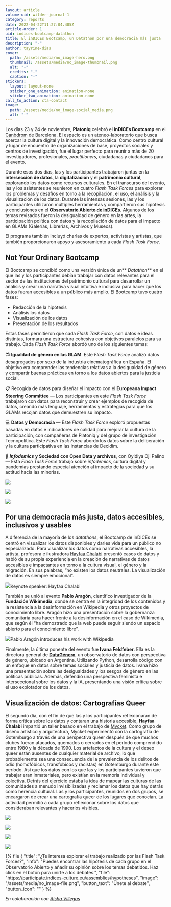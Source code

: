 ```yaml
---
layout: article
volume-uid: wilder-journal-1
category: reports
date: 2022-04-22T11:27:04.485Z
article-order: 1
uid: indices-bootcamp-datathon
title: El inDICEs Bootcamp, un Datathon por una democracia más justa
description: "-"
author: tayrine-dias
cover:
  path: /assets/media/no_image-hero.png
  thumbnail: /assets/media/no_image-thumbnail.png
  alt: "-"
  credits: "-"
  caption: "-"
stickers:
  layout: layout-none
  sticker_one_animation: animation-none
  sticker_two_animation: animation-none
call_to_action: cta-contact
image:
  path: /assets/media/no_image-social_media.png
  alt: "-"
---
```

Los días 23 y 24 de noviembre, **Platoniq** celebró el **inDICEs Bootcamp** en el [Canòdrom](https://canodrom.barcelona/) de Barcelona. El espacio es un ateneo-laboratorio que busca acercar la cultura digital y la innovación democrática. Como centro cultural y lugar de encuentro de organizaciones de base, proyectos sociales y centros de investigación, fue el lugar perfecto para reunir a más de 20 investigadores, profesionales, *practitioners,* ciudadanas y ciudadanos para el evento.

Durante esos dos días, las y los participantes trabajaron juntas en la **intersección de datos**, la **digitalización** y el **patrimonio cultural**, explorando los datos como recursos culturales. En el transcurso del evento, las y los asistentes se reunieron en cuatro *Flash Task Forces* para explorar los problemas y desafíos en torno a la recopilación, el uso, el análisis y la visualización de los datos. Durante las intensas sesiones, las y los participantes utilizaron múltiples herramientas y compartieron sus hipótesis y conclusiones en el **[Observatorio Abierto de inDICEs](https://participate.indices-culture.eu/)**. Algunos de los temas revisados fueron la desigualdad de género en las artes, la participación política con datos y la recopilación de datos para el impacto en GLAMs (Galerías, Librerías, Archivos y Museos).

El programa también incluyó charlas de expertos, activistas y artistas, que también proporcionaron apoyo y asesoramiento a cada *Flash Task Force*.

## Not Your Ordinary Bootcamp

El Bootcamp se concibió como una versión única de un** *Datathon*** en el que las y los participantes debían trabajar con datos relevantes para el sector de las instituciones del patrimonio cultural para desarrollar un análisis y crear una narrativa visual intuitiva e inclusiva para hacer que los datos fueran accesibles a un público más amplio. El Bootcamp tuvo cuatro fases:

* Redacción de la hipótesis
* Análisis los datos
* Visualización de los datos
* Presentación de los resultados

Estas fases permitieron que cada *Flash Task Force*, con datos e ideas distintas, formara una estructura cohesiva con objetivos paralelos para su trabajo. Cada *Flash Task Force* abordó uno de los siguientes temas:

📺 **Igualdad de género en las GLAM**. Este *Flash Task Force* analizó datos desagregados por sexo de la industria cinematográfica en España. El objetivo era comprender las tendencias relativas a la desigualdad de género y compartir buenas prácticas en torno a los datos abiertos para la justicia social.

📋 Recogida de datos para diseñar el impacto con el **Europeana Impact Steering Committee** — Los participantes en este *Flash Task Force* trabajaron con datos para reconstruir y crear ejemplos de recogida de datos, creando más lenguaje, herramientas y estrategias para que los GLAMs recojan datos que demuestren su impacto.

💻 **Datos y Democracia** — Este *Flash Task Force* exploró propuestas basadas en datos e indicadores de calidad para mejorar la cultura de la participación, con compañeras de Platoniq y del grupo de investigación Tecnopolítica. Este *Flash Task Force* abordó los datos sobre la deliberación y la cultura participativa en las instancias de Decidim.

*📣 **Infodemics*** **y Sociedad con Open Data y archivos**, con Oyidiya Oji Palino — Esta *Flash Task Force* trabajó sobre *infodemics*, cultura digital y pandemias prestando especial atención al impacto de la sociedad y su actitud hacia las minorías.

![](https://miro.medium.com/max/1400/0*B94gf4rZXA-esvau)

![](https://miro.medium.com/max/1400/0*st6_aJNiiFT0zo9R)

![](https://miro.medium.com/max/1400/0*J8VL1ryIGpAp-Fq1)

## **Por una democracia más justa, datos accesibles, inclusivos y usables**

A diferencia de la mayoría de los *datathons*, el Bootcamp de inDICEs se centró en visualizar los datos disponibles y darles vida para un público no especializado. Para visualizar los datos como narrativas accesibles, la artista, profesora e ilustradora [Hayfaa Chalabi](http://hayfaachalabi.com/) presentó casos de datos y habló de su propia experiencia en la creación de narrativas de datos accesibles e impactantes en torno a la cultura visual, el género y la migración. En sus palabras, “no existen los datos neutrales. La visualización de datos es siempre emocional”.

![](https://miro.medium.com/max/1400/0*vMJ7ABEBWHkPx6l4)Keynote speaker: Hayfaa Chalabi

También se unió al evento **Pablo Aragón**, científico investigador de la **Fundación Wikimedia**, donde se centra en la integridad de los contenidos y la resistencia a la desinformación en Wikipedia y otros proyectos de conocimiento libre. Aragón hizo una presentación sobre la gobernanza comunitaria para hacer frente a la desinformación en el caso de Wikimedia, que según él “ha demostrado que la web puede seguir siendo un espacio abierto para el conocimiento libre”.

![](https://miro.medium.com/max/1400/0*P7-cPFk7tNrNcwWD)Pablo Aragón introduces his work with Wikipedia

Finalmente, la última ponente del evento fue **Ivana Feldfeber**. Ella es la directora general de **[DataGénero](https://www.datagenero.org/)**, un observatorio de datos con perspectiva de género, ubicado en Argentina. Utilizando Python, desarrolla código con un enfoque en datos sobre temas sociales y justicia de datos. Ivana hizo una presentación sobre las desigualdades y los sesgos de género en las políticas públicas. Además, defendió una perspectiva feminista e interseccional sobre los datos y la IA, presentando una visión crítica sobre el uso explotador de los datos.

## Visualización de datos: Cartografías Queer

El segundo día, con el fin de que las y los participantes reflexionaran de forma crítica sobre los datos y contaran una historia accesible, **Hayfaa Chalabi** impartió un taller basado en el trabajo de [Mycket](https://mycket.org/About-Us). Como grupo de diseño artístico y arquitectura, Mycket experimentó con la cartografía de Gotemburgo a través de una perspectiva queer después de que muchos clubes fueran atacados, quemados o cerrados en el período comprendido entre 1980 y la década de 1990. Los artefactos de la cultura y el deseo queer están ausentes de cualquier material de archivo, lo que probablemente sea una consecuencia de la prevalencia de los delitos de odio (homofóbicos, transfobicos y racistas) en Gotemburgo durante este período. Así que los datos con los que las y los participantes tuvieron que trabajar eran inmateriales, pero existían en la memoria individual y colectiva. Detrás del ejercicio estaba la idea de mapear las culturas de las comunidades a menudo invisibilizadas y reclamar los datos que hay detrás como herencia cultural. Las y los participantes, reunidos en dos grupos, se encargaron de crear una cartografía queer de los lugares que conocían. La actividad permitió a cada grupo reflexionar sobre los datos que consideraban relevantes y hacerlos visibles.

![](https://miro.medium.com/max/1400/0*AlXHWr7syA1Zi35B)

![](https://miro.medium.com/max/1400/0*4Kgp8OXPQs4ZZnIK)

![](https://miro.medium.com/max/1400/0*N0lgmZ9jBkAH_Kqj)

![](https://miro.medium.com/max/1400/0*9TaeKiQA26Y4gtVB)

{% file { "title": "¿Te interesa explorar el trabajo realizado por las Flash Task Forces?", "info": "Puedes encontrar las hipótesis de cada grupo en el Observatorio Abierto y añadir su opinión sobre los temas debatidos. Haz click en el botón para unirte a los debates.", "file": "https://participate.indices-culture.eu/assemblies/hypotheses", "image": "/assets/media/no_image-file.png", "button_text": "Únete al debate", "button_icon": "" } %}

*En colaboración con [Aisha Villegas](https://indices-culture.eu/dispatches-from-the-indices-bootcamp/)*